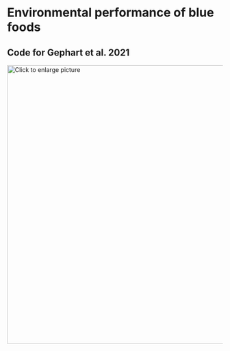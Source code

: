 # Environmental performance of blue foods
## Code for Gephart et al. 2021 

<a href="https://drive.google.com/uc?export=view&id=1TGgfOkls8I9KKuGQRF-Nru-flpd_i5gK"><img src="https://drive.google.com/uc?export=view&id=1TGgfOkls8I9KKuGQRF-Nru-flpd_i5gK" style="width: 650px; max-width: 100%; height: auto" title="Click to enlarge picture" />
